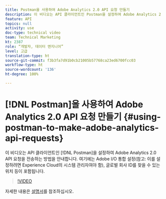 ```yaml
---
title: Postman을 사용하여 Adobe Analytics 2.0 API 요청 만들기
description: 이 비디오는 API 클라이언트인 Postman을 설정하여 Adobe Analytics 2.0 API 요청을 전송하는 방법을 안내합니다. 여기에는 Adobe I/O 통합 설정(참고 - 이를 설정하려면 Experience Cloud의 시스템 관리자여야 함), 글로벌 회사 ID를 찾을 수 있는 위치 등이 포함됩니다.
feature: API
topics: null
activity: use
doc-type: technical video
team: Technical Marketing
kt: 2387
role: “개발자, 데이터 엔지니어”
level: 고급
translation-type: ht
source-git-commit: f3b3fa7d91b0cb21005b57768ca23ed6700fcc03
workflow-type: ht
source-wordcount: '136'
ht-degree: 100%

---
```



# [!DNL Postman]을 사용하여 Adobe Analytics 2.0 API 요청 만들기 {#using-postman-to-make-adobe-analytics-api-requests}

이 비디오는 API 클라이언트인 [!DNL Postman]을 설정하여 Adobe Analytics 2.0 API 요청을 전송하는 방법을 안내합니다. 여기에는 Adobe I/O 통합 설정(참고: 이를 설정하려면 Experience Cloud의 시스템 관리자여야 함), 글로벌 회사 ID를 찾을 수 있는 위치 등이 포함됩니다.

>[!VIDEO](https://video.tv.adobe.com/v/25889/?quality=12)

자세한 내용은 [설명서](https://www.adobe.io/apis/experiencecloud/analytics/docs.html#!AdobeDocs/analytics-2.0-apis/master/oauth-postman.md)를 참조하십시오.
